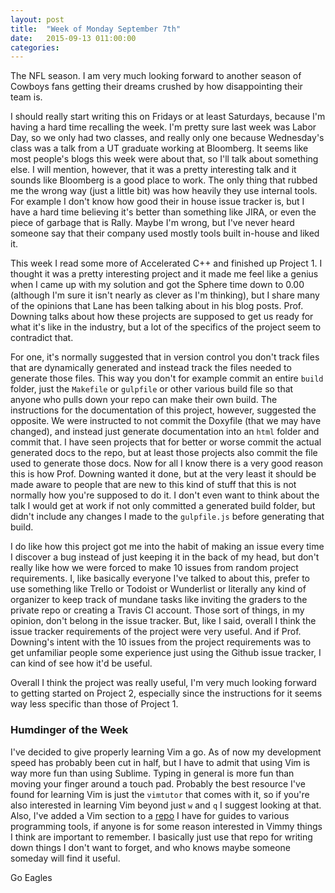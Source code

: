 ```yaml
---
layout: post
title:  "Week of Monday September 7th"
date:   2015-09-13 011:00:00
categories: 
---
```

The NFL season. I am very much looking forward to another season of Cowboys fans getting their dreams crushed by how disappointing their team is.

I should really start writing this on Fridays or at least Saturdays, because I'm having a hard time recalling the week. I'm pretty sure last week was Labor Day, so we only had two classes, and really only one because Wednesday's class was a talk from a UT graduate working at Bloomberg. It seems like most people's blogs this week were about that, so I'll talk about something else. I will mention, however, that it was a pretty interesting talk and it sounds like Bloomberg is a good place to work. The only thing that rubbed me the wrong way (just a little bit) was how heavily they use internal tools. For example I don't know how good their in house issue tracker is, but I have a hard time believing it's better than something like JIRA, or even the piece of garbage that is Rally. Maybe I'm wrong, but I've never heard someone say that their company used mostly tools built in-house and liked it. 

This week I read some more of Accelerated C++ and finished up Project 1. I thought it was a pretty interesting project and it made me feel like a genius when I came up with my solution and got the Sphere time down to 0.00 (although I'm sure it isn't nearly as clever as I'm thinking), but I share many of the opinions that Lane has been talking about in his blog posts. Prof. Downing talks about how these projects are supposed to get us ready for what it's like in the industry, but a lot of the specifics of the project seem to contradict that.

For one, it's normally suggested that in version control you don't track files that are dynamically generated and instead track the files needed to generate those files. This way you don't for example commit an entire `build` folder, just the `Makefile` or `gulpfile` or other various build file so that anyone who pulls down your repo can make their own build. The instructions for the documentation of this project, however, suggested the opposite. We were instructed to not commit the Doxyfile (that we may have changed), and instead just generate documentation into an `html` folder and commit that. I have seen projects that for better or worse commit the actual generated docs to the repo, but at least those projects also commit the file used to generate those docs. Now for all I know there is a very good reason this is how Prof. Downing wanted it done, but at the very least it should be made aware to people that are new to this kind of stuff that this is not normally how you're supposed to do it. I don't even want to think about the talk I would get at work if not only committed a generated build folder, but didn't include any changes I made to the `gulpfile.js` before generating that build.

I do like how this project got me into the habit of making an issue every time I discover a bug instead of just keeping it in the back of my head, but don't really like how we were forced to make 10 issues from random project requirements. I, like basically everyone I've talked to about this, prefer to use something like Trello or Todoist or Wunderlist or literally any kind of organizer to keep track of mundane tasks like inviting the graders to the private repo or creating a Travis CI account. Those sort of things, in my opinion, don't belong in the issue tracker. But, like I said, overall I think the issue tracker requirements of the project were very useful. And if Prof. Downing's intent with the 10 issues from the project requirements was to get unfamiliar people some experience just using the Github issue tracker, I can kind of see how it'd be useful. 

Overall I think the project was really useful, I'm very much looking forward to getting started on Project 2, especially since the instructions for it seems way less specific than those of Project 1.

### Humdinger of the Week
I've decided to give properly learning Vim a go. As of now my development speed has probably been cut in half, but I have to admit that using Vim is way more fun than using Sublime. Typing in general is more fun than moving your finger around a touch pad. Probably the best resource I've found for learning Vim is just the `vimtutor` that comes with it, so if you're also interested in learning Vim beyond just `w` and `q` I suggest looking at that. Also, I've added a Vim section to a [repo](https://github.com/wwselleck/weston-guides/blob/master/vim-guide.md) I have for guides to various programming tools, if anyone is for some reason interested in Vimmy things I think are important to remember. I basically just use that repo for writing down things I don't want to forget, and who knows maybe someone someday will find it useful. 

Go Eagles
